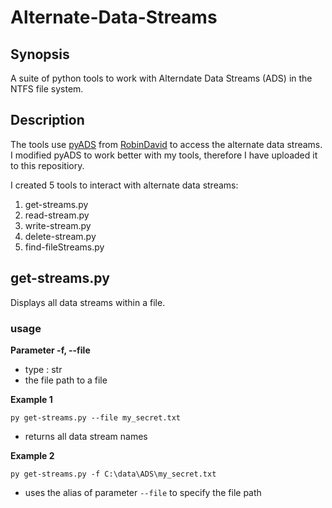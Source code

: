 # Alternate-Data-Streams

## Synopsis
A suite of python tools to work with Alterndate Data Streams (ADS) in the NTFS file system.

## Description

The tools use [pyADS](https://github.com/RobinDavid/pyADS) from [RobinDavid](https://github.com/RobinDavid) to access the alternate data streams. I modified pyADS to work better with my tools, therefore I have uploaded it to this repositiory. 

I created 5 tools to interact with alternate data streams:
1. get-streams.py
2. read-stream.py
3. write-stream.py
4. delete-stream.py
5. find-fileStreams.py

## get-streams.py
Displays all data streams within a file.

### usage

**Parameter -f, --file**
- type : str
- the file path to a file

**Example 1**

`py get-streams.py --file my_secret.txt`
 - returns all data stream names
 
 **Example 2**
 
 `py get-streams.py -f C:\data\ADS\my_secret.txt`
 - uses the alias of parameter `--file` to specify the file path
